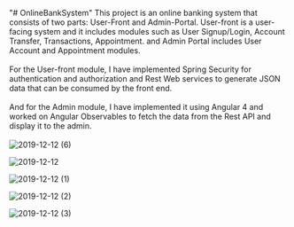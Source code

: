 "# OnlineBankSystem" 
This project is an online banking system that consists of two parts: User-Front and Admin-Portal. User-front is a user-facing system and it includes modules such as User Signup/Login, Account Transfer, Transactions, Appointment. and Admin Portal includes User Account and Appointment modules.</br></br>
For the User-front module, I have implemented Spring Security for authentication and authorization and Rest Web services to generate JSON data that can be consumed by the front end.</br></br>
And for the Admin module, I have implemented it using Angular 4 and worked on Angular Observables to fetch the data from the Rest API and display it to the admin.</br></br>
![2019-12-12 (6)](https://user-images.githubusercontent.com/51797530/70770878-cf33ba00-1d34-11ea-9be6-f9854d8c1e4c.png)

![2019-12-12](https://user-images.githubusercontent.com/51797530/70770793-65b3ab80-1d34-11ea-94b5-7e266c8d46c0.png)

![2019-12-12 (1)](https://user-images.githubusercontent.com/51797530/70770852-af03fb00-1d34-11ea-97b4-90c461883c8f.png)

![2019-12-12 (2)](https://user-images.githubusercontent.com/51797530/70770857-b75c3600-1d34-11ea-8acb-895c98e7568c.png)

![2019-12-12 (3)](https://user-images.githubusercontent.com/51797530/70770862-bb885380-1d34-11ea-8b87-06f20cf6aa98.png)

